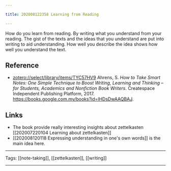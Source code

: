 ```yaml
---

title: 202008122358 Learning from Reading

---
```


How do you learn from reading. By writing what you understand from your reading. The gist of the texts and the ideas that you understand are put into writing to aid understanding. How well you describe the idea shows how well you understand the text.

## Reference

- [zotero://select/library/items/TYC57HV9](zotero://select/library/items/TYC57HV9) Ahrens, S. *How to Take Smart Notes: One Simple Technique to Boost Writing, Learning and Thinking – for Students, Academics and Nonfiction Book Writers*. Createspace Independent Publishing Platform, 2017. https://books.google.com.my/books?id=lHDsDwAAQBAJ.

## Links

- The book provide really interesting insights about zettelkasten [[202007220104 Learning about zettelkasten]]
- [[202008120118 Expressing understanding in one's own words]] is the main idea here.

---

Tags: [[note-taking]], [[zettelkasten]], [[writing]]

---
